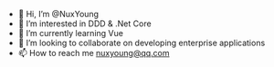 - 👋 Hi, I’m @NuxYoung
- 👀 I’m interested in DDD & .Net Core
- 🌱 I’m currently learning Vue
- 💞️ I’m looking to collaborate on developing enterprise applications
- 📫 How to reach me nuxyoung@qq.com

<!---
NuxYoung/NuxYoung is a ✨ special ✨ repository because its `README.md` (this file) appears on your GitHub profile.
You can click the Preview link to take a look at your changes.
--->
